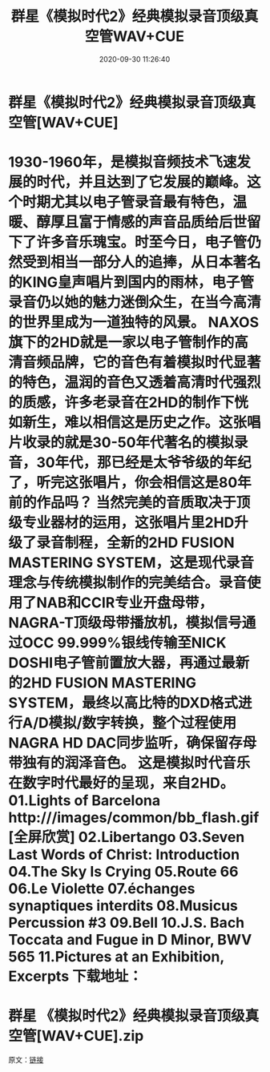 ﻿---
title: 群星《模拟时代2》经典模拟录音顶级真空管WAV+CUE
date: 2020-09-30 11:26:40
categories: 古典音乐、新世纪、纯音雅乐
tags: 纯音雅乐
---
# 群星《模拟时代2》经典模拟录音顶级真空管[WAV+CUE]

1930-1960年，是模拟音频技术飞速发展的时代，并且达到了它发展的巅峰。这个时期尤其以电子管录音最有特色，温暖、醇厚且富于情感的声音品质给后世留下了许多音乐瑰宝。时至今日，电子管仍然受到相当一部分人的追捧，从日本著名的KING皇声唱片到国内的雨林，电子管录音仍以她的魅力迷倒众生，在当今高清的世界里成为一道独特的风景。
NAXOS旗下的2HD就是一家以电子管制作的高清音频品牌，它的音色有着模拟时代显著的特色，温润的音色又透着高清时代强烈的质感，许多老录音在2HD的制作下恍如新生，难以相信这是历史之作。这张唱片收录的就是30-50年代著名的模拟录音，30年代，那已经是太爷爷级的年纪了，听完这张唱片，你会相信这是80年前的作品吗？
当然完美的音质取决于顶级专业器材的运用，这张唱片里2HD升级了录音制程，全新的2HD FUSION MASTERING
SYSTEM，这是现代录音理念与传统模拟制作的完美结合。录音使用了NAB和CCIR专业开盘母带，NAGRA-T顶级母带播放机，模拟信号通过OCC
99.999%银线传输至NICK DOSHI电子管前置放大器，再通过最新的2HD FUSION MASTERING
SYSTEM，最终以高比特的DXD格式进行A/D模拟/数字转换，整个过程使用NAGRA HD
DAC同步监听，确保留存母带独有的润泽音色。
这是模拟时代音乐在数字时代最好的呈现，来自2HD。
01.Lights of Barcelona
http:///images/common/bb_flash.gif[全屏欣赏]
02.Libertango
03.Seven Last Words of Christ: Introduction
04.The Sky Is Crying
05.Route 66
06.Le Violette
07.échanges synaptiques interdits
08.Musicus Percussion #3
09.Bell
10.J.S. Bach Toccata and Fugue in D Minor, BWV 565
11.Pictures at an Exhibition, Excerpts
下载地址：
==============================
群星 《模拟时代2》经典模拟录音顶级真空管[WAV+CUE].zip
==============================
原文：[链接](https://blog.sina.com.cn/s/blog_1647c7e7601030nx6.html)